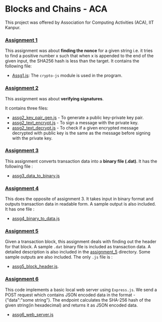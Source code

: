 # Blocks and Chains - ACA
This project was offered by Association for Computing Activities (ACA), IIT Kanpur. 

### [Assignment 1](./assignment_1)
This assignment was about **finding the nonce** for a given string i.e. it tries to find a positive number x such that when x is appended to the end of the given input, the SHA256 hash is less than the target. 
It contains the following file:
+ [Assg1.js](./Assignment1/Assg1.js): The `crypto-js` module is used in the program.


### [Assignment 2](./assignment_2)
This assignment was about **verifying signatures**.

It contains three files:
+ [assg2_key_pair_gen.js](./assignment_2/assg2_key_pair_gen.js) - To generate a public key-private key pair.
+ [assg2_text_encrypt.js](./assignment_2/assg2_text_encrypt.js) - To sign a message with the private key.
+ [assg2_text_decrypt.js](./assignment_2/assg2_text_decrypt.js) - To check if a given encrypted message decrypted with public key is the same as the message before signing with the private key. 



### [Assignment 3](./assignment_3)
This assignment converts transaction data into a **binary file (.dat)**. It has the following file : 

+ [assg3_data_to_binary.js](./assignment_3/assg3_data_to_binary.js) 

### [Assignment 4](./assignment_4)
This does the opposite of assignment 3. It takes input in binary format and outputs transaction data in readable form. A sample output is also included. It has one file :

+ [assg4_binary_to_data.js](./assignment_4/assg4_binary_to_data.js)


### [Assignment 5](./assignment_5)
Given a transaction block, this assignment deals with finding out the header for that block. A sample `.dat` binary file is included as transaction data. A detailed description is also included in the [assignment_5](./assignment_5) directory.
Some sample outputs are also included. The only `.js` file is : 

+ [assg5_block_header.js](./assignment_5/assg5_block_header.js).

### [Assignment 6](./assignment_6)
This code implements a basic local web server using `Express.js`. We send a POST request which contains JSON encoded data in the format - {"data":"some string"}. The endpoint calculates the SHA-256 hash of the given string(in hexadecimal) and returns it as JSON encoded data.

+ [assg6_web_server.js](./assignment_6/assg6_web_server.js)